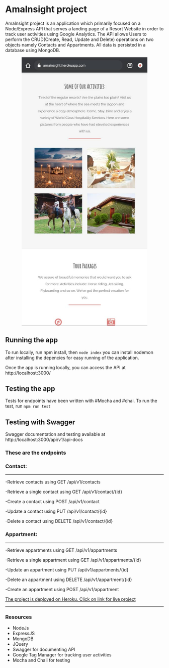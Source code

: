 # AmaInsight project
AmaInsight project is an application which primarily focused on a Node/Express API that serves a landing page of a Resort Website in order to track user activities using Google Analytics. The API allows Users to perform the CRUD(Create, Read, Update and Delete) operations on two objects namely Contacts and Appartments. All data is persisted in a database using MongoDB.


<!--- ![The Wells Resort](./client/Images/readmeImag.jpeg) --->
<!--- ![Our Activities](./client/Images/readmeImg.jpeg) --->

<div align="center">
    <img src="client/Images/readmeImg.jpeg" width="400px"</img> 
</div>




## Running the app
To run locally, run npm install, then ```node index``` you can install nodemon after installing the depencies for easy running of the application.

Once the app is running locally, you can access the API at http://localhost:3000/


## Testing the app
Tests for endpoints have been written with #Mocha and #chai. 
To run the test, run ```npm run test```

## Testing with Swagger
Swagger documentation and testing available at http://localhost:3000/api/v1/api-docs

### These are the endpoints
### Contact:
----
-Retrieve contacts using GET /api/v1/contacts

-Retrieve a single contact using GET /api/v1/contact/{id}

-Create a contact using POST /api/v1/contact

-Update a contact using PUT /api/v1/contact/{id}

-Delete a contact using DELETE /api/v1/contact/{id}


### Appartment:
----
-Retrieve appartments using GET /api/v1/appartments

-Retrieve a single appartment using GET /api/v1/appartments/{id}

-Update an appartment using PUT /api/v1/appartments/{id}

-Delete an appartment using DELETE /api/v1/appartment/{id}

-Create an appartment using POST /api/v1/appartment


[The project is deployed on Heroku. Click on link for live project](https://amainsight.herokuapp.com/)

----

### Resources
- NodeJs
- ExpressJS
- MongoDB
- JQuery
- Swagger for documenting API
- Google Tag Manager for tracking user activities
- Mocha and Chaii for testing
